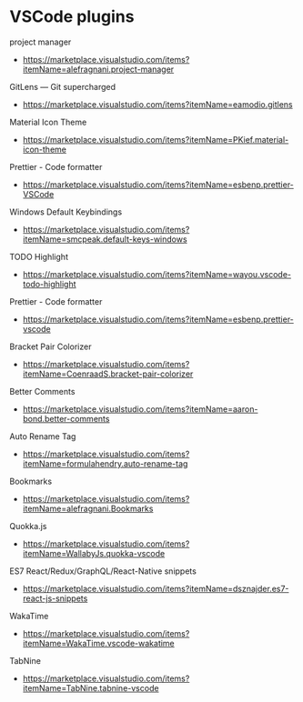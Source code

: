 # VSCode  plugins

project manager
- https://marketplace.visualstudio.com/items?itemName=alefragnani.project-manager

GitLens — Git supercharged
- https://marketplace.visualstudio.com/items?itemName=eamodio.gitlens

Material Icon Theme
- https://marketplace.visualstudio.com/items?itemName=PKief.material-icon-theme

Prettier - Code formatter
- https://marketplace.visualstudio.com/items?itemName=esbenp.prettier-VSCode

Windows Default Keybindings
- https://marketplace.visualstudio.com/items?itemName=smcpeak.default-keys-windows

TODO Highlight
- https://marketplace.visualstudio.com/items?itemName=wayou.vscode-todo-highlight

Prettier - Code formatter
- https://marketplace.visualstudio.com/items?itemName=esbenp.prettier-vscode

Bracket Pair Colorizer
- https://marketplace.visualstudio.com/items?itemName=CoenraadS.bracket-pair-colorizer

Better Comments
- https://marketplace.visualstudio.com/items?itemName=aaron-bond.better-comments

Auto Rename Tag
- https://marketplace.visualstudio.com/items?itemName=formulahendry.auto-rename-tag

Bookmarks
- https://marketplace.visualstudio.com/items?itemName=alefragnani.Bookmarks

Quokka.js
- https://marketplace.visualstudio.com/items?itemName=WallabyJs.quokka-vscode

ES7 React/Redux/GraphQL/React-Native snippets
- https://marketplace.visualstudio.com/items?itemName=dsznajder.es7-react-js-snippets

WakaTime
- https://marketplace.visualstudio.com/items?itemName=WakaTime.vscode-wakatime

TabNine
- https://marketplace.visualstudio.com/items?itemName=TabNine.tabnine-vscode


